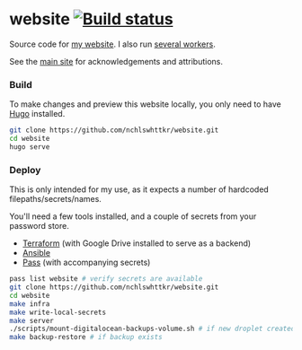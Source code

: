 # website [![Build status](https://badge.buildkite.com/5ec9e994380bc49e3c9bd5e6be0341ca874a272b0e61f900f8.svg?branch=main)](https://buildkite.com/nchlswhttkr/website)

Source code for [my website](https://nicholas.cloud/). I also run [several workers](https://github.com/nchlswhttkr/workers/).

See the [main site](https://nicholas.cloud/site/#acknowledgements) for acknowledgements and attributions.

### Build

To make changes and preview this website locally, you only need to have [Hugo](https://gohugo.io/) installed.

```sh
git clone https://github.com/nchlswhttkr/website.git
cd website
hugo serve
```

### Deploy

This is only intended for my use, as it expects a number of hardcoded filepaths/secrets/names.

You'll need a few tools installed, and a couple of secrets from your password store.

-   [Terraform](https://www.terraform.io/downloads.html) (with Google Drive installed to serve as a backend)
-   [Ansible](https://docs.ansible.com/ansible/latest/installation_guide/index.html)
-   [Pass](https://www.passwordstore.org/) (with accompanying secrets)

```sh
pass list website # verify secrets are available
git clone https://github.com/nchlswhttkr/website.git
cd website
make infra
make write-local-secrets
make server
./scripts/mount-digitalocean-backups-volume.sh # if new droplet created
make backup-restore # if backup exists
```
